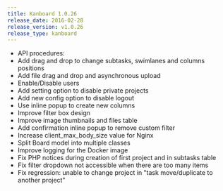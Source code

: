 ```yaml
---
title: Kanboard 1.0.26
release_date: 2016-02-28
release_version: v1.0.26
release_type: kanboard
---
```


* API procedures:
* Add drag and drop to change subtasks, swimlanes and columns positions
* Add file drag and drop and asynchronous upload
* Enable/Disable users
* Add setting option to disable private projects
* Add new config option to disable logout
* Use inline popup to create new columns
* Improve filter box design
* Improve image thumbnails and files table
* Add confirmation inline popup to remove custom filter
* Increase client_max_body_size value for Nginx
* Split Board model into multiple classes
* Improve logging for the Docker image
* Fix PHP notices during creation of first project and in subtasks table
* Fix filter dropdown not accessible when there are too many items
* Fix regression: unable to change project in "task move/duplicate to another project"